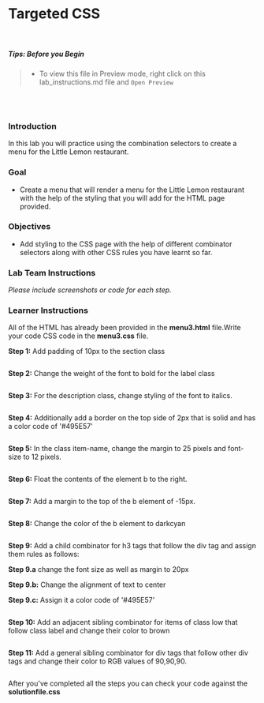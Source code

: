 # Targeted CSS

<br>

 ##### **Tips: Before you Begin**

> - To view this file in Preview mode, right click on this lab_instructions.md file and `Open Preview`



<br>

<br>

### Introduction

In this lab you will practice using the combination selectors to create a menu for the Little Lemon restaurant.&#x20;

### Goal
* Create a menu that will render a menu for the Little Lemon restaurant with the help of the styling that you will add for the HTML page provided.&#x20;
### Objectives
* Add styling to the CSS page with the help of different combinator selectors along with other CSS rules you have learnt so far.&#x20;
### Lab Team Instructions

*Please include screenshots or code for each step.*&#x20;

### Learner Instructions

All of the HTML has already been provided in the **menu3.html** file.Write your code CSS code in the **menu3.css** file.


**Step 1:**  Add padding of 10px to the section class
```
```
**Step 2:**  Change the weight of the font to bold for the label class
```
```
**Step 3:**  For the description class, change styling of the font to italics.&#x20;
```
```
**Step 4:**  Additionally add a border on the top side of 2px that is solid and has a color code of '#495E57'&#x20;
```
```
**Step 5:**  In the class item-name, change the margin to 25 pixels and font-size to 12 pixels.&#x20;
```
```
**Step 6:**  Float the contents of the element b to the right.&#x20;
```
```
**Step 7:**  Add a margin to the top of the b element of -15px.&#x20;
```
```
**Step 8:**  Change the color of the b element to darkcyan
```
```
**Step 9:**  Add a child combinator for h3 tags that follow the div tag and assign them rules as follows:&#x20;

**Step 9.a** change the font size as well as margin to 20px


**Step 9.b:**  Change the alignment of text to center


**Step 9.c:**  Assign it a color code of '#495E57'&#x20;
```
```
**Step 10:**  Add an adjacent sibling combinator for items of class low that follow class label and change their color to brown
```
```
**Step 11:**  Add a general sibling combinator for div tags that follow other div tags and change their color to RGB values of 90,90,90.&#x20;
```
```

After you've completed all the steps you can check your code against the **solutionfile.css**